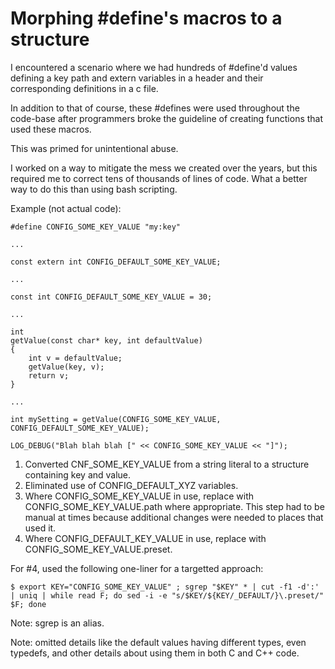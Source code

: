 # Morphing #define's macros to a structure

I encountered a scenario where we had hundreds of #define'd values defining a key path
and extern variables in a header and their corresponding definitions in a c file.

In addition to that of course, these #defines were used throughout the code-base after
programmers broke the guideline of creating functions that used these macros.

This was primed for unintentional abuse.

I worked on a way to mitigate the mess we created over the years, but this required me
to correct tens of thousands of lines of code. What a better way to do this than using
bash scripting.

Example (not actual code):


```
#define CONFIG_SOME_KEY_VALUE "my:key"

...

const extern int CONFIG_DEFAULT_SOME_KEY_VALUE;

...

const int CONFIG_DEFAULT_SOME_KEY_VALUE = 30;

...

int
getValue(const char* key, int defaultValue)
{
	int v = defaultValue;
	getValue(key, v);
	return v;
}

...

int mySetting = getValue(CONFIG_SOME_KEY_VALUE, CONFIG_DEFAULT_SOME_KEY_VALUE);

LOG_DEBUG("Blah blah blah [" << CONFIG_SOME_KEY_VALUE << "]");

```

1. Converted CNF_SOME_KEY_VALUE from a string literal to a structure containing key and value.
2. Eliminated use of CONFIG_DEFAULT_XYZ variables.
3. Where CONFIG_SOME_KEY_VALUE in use, replace with CONFIG_SOME_KEY_VALUE.path where appropriate.
   This step had to be manual at times because additional changes were needed to places that used it.
4. Where CONFIG_DEFAULT_KEY_VALUE in use, replace with CONFIG_SOME_KEY_VALUE.preset.

For #4, used the following one-liner for a targetted approach:

```
$ export KEY="CONFIG_SOME_KEY_VALUE" ; sgrep "$KEY" * | cut -f1 -d':' | uniq | while read F; do sed -i -e "s/$KEY/${KEY/_DEFAULT/}\.preset/" $F; done
```

Note: sgrep is an alias.

Note: omitted details like the default values having different types, even typedefs, and other details
      about using them in both C and C++ code.

